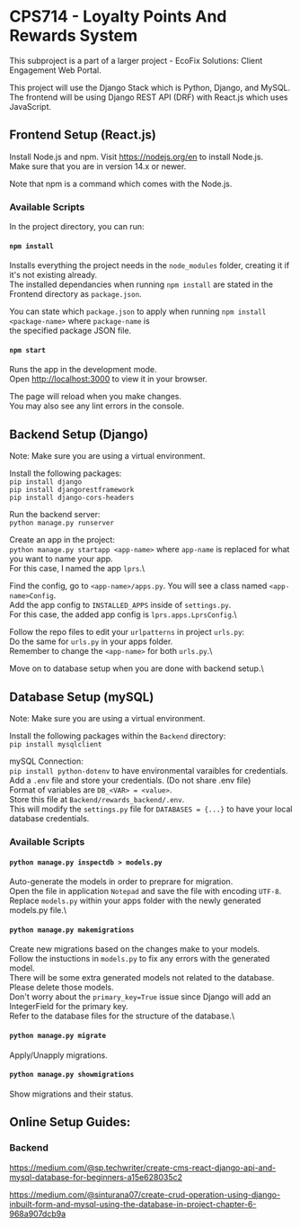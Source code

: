 # CPS714 - Loyalty Points And Rewards System

This subproject is a part of a larger project - EcoFix Solutions: Client Engagement Web Portal.

This project will use the Django Stack which is Python, Django, and MySQL. \
The frontend will be using Django REST API (DRF) with React.js which uses JavaScript.

## Frontend Setup (React.js)

Install Node.js and npm. Visit https://nodejs.org/en to install Node.js. \
Make sure that you are in version 14.x or newer.

Note that npm is a command which comes with the Node.js.

### Available Scripts

In the project directory, you can run:

#### `npm install`

Installs everything the project needs in the `node_modules` folder, creating it if it's not existing already. \
The installed dependancies when running `npm install` are stated in the Frontend directory as `package.json`.

You can state which `package.json` to apply when running `npm install <package-name>` where `package-name` is  \
the specified package JSON file.

#### `npm start`

Runs the app in the development mode.\
Open [http://localhost:3000](http://localhost:3000) to view it in your browser.

The page will reload when you make changes.\
You may also see any lint errors in the console.


## Backend Setup (Django)

Note: Make sure you are using a virtual environment.

Install the following packages:\
`pip install django`\
`pip install djangorestframework`\
`pip install django-cors-headers`

Run the backend server:\
`python manage.py runserver`

Create an app in the project:\
`python manage.py startapp <app-name>` where `app-name` is replaced for what you want to name your app.\
For this case, I named the app `lprs`.\

Find the config, go to `<app-name>/apps.py`. You will see a class named `<app-name>Config`.\
Add the app config to `INSTALLED_APPS` inside of `settings.py`.\
For this case, the added app config is `lprs.apps.LprsConfig`.\

Follow the repo files to edit your `urlpatterns` in project `urls.py`:\
Do the same for `urls.py` in your apps folder.\
Remember to change the `<app-name>` for both `urls.py`.\

Move on to database setup when you are done with backend setup.\

## Database Setup (mySQL)

Note: Make sure you are using a virtual environment.

Install the following packages within the `Backend` directory:\
`pip install mysqlclient`

mySQL Connection:\
`pip install python-dotenv` to have environmental varaibles for credentials.\
Add a `.env` file and store your credentials. (Do not share .env file)\
Format of variables are `DB_<VAR> = <value>`.\
Store this file at `Backend/rewards_backend/.env`.\
This will modify the `settings.py` file for `DATABASES = {...}` to have your local database credentials.


### Available Scripts

#### `python manage.py inspectdb > models.py`
Auto-generate the models in order to preprare for migration.\
Open the file in application `Notepad` and save the file with encoding `UTF-8`.\
Replace `models.py` within your apps folder with the newly generated models.py file.\

#### `python manage.py makemigrations`
Create new migrations based on the changes make to your models.\
Follow the instuctions in `models.py` to fix any errors with the generated model.\
There will be some extra generated models not related to the database. Please delete those models.\
Don't worry about the `primary_key=True` issue since Django will add an IntegerField for the primary key.\
Refer to the database files for the structure of the database.\

#### `python manage.py migrate`
Apply/Unapply migrations.

#### `python manage.py showmigrations`
Show migrations and their status.

## Online Setup Guides:

### Backend
https://medium.com/@sp.techwriter/create-cms-react-django-api-and-mysql-database-for-beginners-a15e628035c2

https://medium.com/@sinturana07/create-crud-operation-using-django-inbuilt-form-and-mysql-using-the-database-in-project-chapter-6-968a907dcb9a
